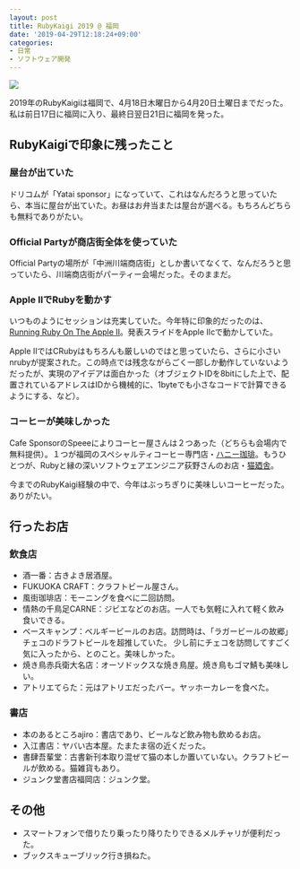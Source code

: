 ```yaml
---
layout: post
title: RubyKaigi 2019 @ 福岡
date: '2019-04-29T12:18:24+09:00'
categories:
- 日常
- ソフトウェア開発
---
```


![](/blog/images/rubykaigi2019.jpg)

2019年のRubyKaigiは福岡で、4月18日木曜日から4月20日土曜日までだった。私は前日17日に福岡に入り、最終日翌日21日に福岡を発った。

## RubyKaigiで印象に残ったこと

### 屋台が出ていた

ドリコムが「Yatai sponsor」になっていて、これはなんだろうと思っていたら、本当に屋台が出ていた。お昼はお弁当または屋台が選べる。もちろんどちらも無料でありがたい。

### Official Partyが商店街全体を使っていた

Official Partyの場所が「中洲川端商店街」としか書いてなくて、なんだろうと思っていたら、川端商店街がパーティー会場だった。そのままだ。

### Apple ⅡでRubyを動かす

いつものようにセッションは充実していた。今年特に印象的だったのは、[Running Ruby On The Apple Ⅱ](https://rubykaigi.org/2019/presentations/PeterQuines.html)。発表スライドをApple Ⅱcで動かしていた。

Apple ⅡではCRubyはもちろんも厳しいのではと思っていたら、さらに小さいnrubyが提案された。この時点では残念ながらごく一部しか動作していないようだったが、実現のアイデアは面白かった（オブジェクトIDを8bitにした上で、配置されているアドレスはIDから機械的に、1byteでも小さなコードで計算できるようにする、など）。

### コーヒーが美味しかった

Cafe SponsorのSpeeeによりコーヒー屋さんは２つあった（どちらも会場内で無料提供）。１つが福岡のスペシャルティコーヒー専門店・[ハニー珈琲](http://www.honeycoffee.com)。もうひとつが、Rubyと縁の深いソフトウェアエンジニア荻野さんのお店・[猫廼舎](http://cafenekonoya.com)。

今までのRubyKaigi経験の中で、今年はぶっちぎりに美味しいコーヒーだった。ありがたい。

## 行ったお店

### 飲食店

* 酒一番：古きよき居酒屋。
* FUKUOKA CRAFT：クラフトビール屋さん。
* 風街珈琲店：モーニングを食べに二回訪問。
* 情熱の千鳥足CARNE：ジビエなどのお店。一人でも気軽に入れて軽く飲み食いできる。
* ベースキャンプ：ベルギービールのお店。訪問時は、「ラガービールの故郷」チェコのドラフトビールを超推していた。
少し前にチェコを訪問してすごく気に入ったから、とのこと。美味しかった。
* 焼き鳥赤兵衛大名店：オーソドックスな焼き鳥屋。焼き鳥もゴマ鯖も美味しい。
* アトリエてらた：元はアトリエだったバー。ヤッホーカレーを食べた。

### 書店

* 本のあるところajiro：書店であり、ビールなど飲み物も飲めるお店。
* 入江書店：ヤバい古本屋。たまたま宿の近くだった。
* 書肆吾輩堂：古書新刊本取り混ぜて猫の本しか置いていない。クラフトビールが飲める。猫雑貨もあり。
* ジュンク堂書店福岡店：ジュンク堂。

## その他

* スマートフォンで借りたり乗ったり降りたりできるメルチャリが便利だった。
* ブックスキューブリック行き損ねた。

